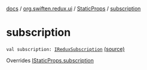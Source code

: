 [docs](../../index.md) / [org.swiften.redux.ui](../index.md) / [StaticProps](index.md) / [subscription](./subscription.md)

# subscription

`val subscription: `[`IReduxSubscription`](../../org.swiften.redux.core/-i-redux-subscription/index.md) [(source)](https://github.com/protoman92/KotlinRedux/tree/master/common/common-ui/src/main/kotlin/org/swiften/redux/ui/Props.kt#L26)

Overrides [IStaticProps.subscription](../-i-static-props/subscription.md)

